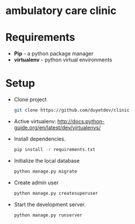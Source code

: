 # ambulatory care clinic

# Requirements

- **Pip** - a python package manager
- **virtualenv** - python virtual environments

# Setup 

* Clone project 
	
	```sh
	git clone https://github.com/duyetdev/clinic
	```

* Active virtualenv: http://docs.python-guide.org/en/latest/dev/virtualenvs/
* Install dependencies.
	```sh
	pip install -r requirements.txt
	```
* Initialize the local database
	
	```sh
	python manage.py migrate
	```
* Create admin user
	
	```sh
	python manage.py createsuperuser
	```

* Start the development server.
	
	```sh
	python manage.py runserver
	```

